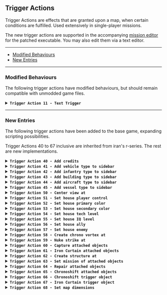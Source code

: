 ## Trigger Actions

Trigger Actions are effects that are granted upon a map, when certain conditions are fulfilled. Used extensively in single-player missions.

The new trigger actions are supported in the accompanying [mission editor](https://github.com/nguoiyoujie/Red-Alert-Mission-Editor) for the patched executable. You may also edit them via a text editor.

-------

 - [Modified Behaviours](#modified-behaviours)
 - [New Entries](#new-entries) 

-------

### Modified Behaviours

The following trigger actions have modified behaviours, but should remain compatible with unmodded game files.

<details>
  <summary><b><code>Trigger Action 11 - Text Trigger</code></b></summary>

```
Parameter 2: COLOR (ID)
Parameter 3: MESSAGE (ID)
```
Displays the text MESSAGE string, using COLOR pattette (0 = GOLD, 1 = LTBLUE, 2 = RED, 3 = GREEN, 4 = ORANGE, 5 = BLUE, 6 = GREY, 7 = BROWN), defaults to GREEN.

Originally, the color is fixed to the green color. Now, other colors (akin to multiplayer text colors) are supported. Using colors beyond 7 is not supported.

</details>

-------

### New Entries

The following trigger actions have been added to the base game, expanding scripting possibilities.

Trigger Actions 40 to 67 inclusive are inherited from iran's r-series. The rest are new implementations.

<details>
  <summary><b><code>Trigger Action 40 - Add credits</code></b></summary>

```
Parameter 1: HOUSE (ID)
Parameter 2: CREDITS (INTEGER)
```
Adds specified amount of CREDITS to the specified HOUSE. Negative amounts subtract instead.

</details>

<details>
  <summary><b><code>Trigger Action 41 - Add vehicle type to sidebar</code></b></summary>

```
Parameter 1: UNITTYPE (ID)
```
Adds UNITTYPE to the trigger house's sidebar, bypassing prerequisite checks.

Note that losing the factories, then building a new one, will not re-add the icon to the sidebar. 

</details>

<details>
  <summary><b><code>Trigger Action 42 - Add infantry type to sidebar</code></b></summary>

```
Parameter 1: INFANTRYTYPE (ID)
```
Adds INFANTRYTYPE to the trigger house's sidebar, bypassing prerequisite checks.

Note that losing the factories, then building a new one, will not re-add the icon to the sidebar. 

</details>

<details>
  <summary><b><code>Trigger Action 43 - Add building type to sidebar</code></b></summary>

```
Parameter 1: BUILDINGTYPE (ID)
```
Adds BUILDINGTYPE to the trigger house's sidebar, bypassing prerequisite checks.

Note that losing the factories, then building a new one, will not re-add the icon to the sidebar. 

</details>

<details>
  <summary><b><code>Trigger Action 44 - Add aircraft type to sidebar</code></b></summary>

```
Parameter 1: AIRCRAFTTYPE (ID)
```
Adds AIRCRAFTTYPE to the trigger house's sidebar, bypassing prerequisite checks.

Note that losing the factories, then building a new one, will not re-add the icon to the sidebar.
 
</details>

<details>
  <summary><b><code>Trigger Action 45 - Add vessel type to sidebar</code></b></summary>

```
Parameter 1: VESSELTYPE (ID)
```
Adds VESSELTYPE to the trigger house's sidebar, bypassing prerequisite checks.

Note that losing the factories, then building a new one, will not re-add the icon to the sidebar. 

</details>

<details>
  <summary><b><code>Trigger Action 50 - Center view at</code></b></summary>

```
Parameter 1: WAYPOINT (ID)
```
Centers the trigger house's viewport around the specified waypoint

</details>

<details>
  <summary><b><code>Trigger Action 51 - Set house player control</code></b></summary>

```
Parameter 1: HOUSE (ID)
Parameter 2: TOGGLE (0 or 1)
```
Sets player control for a HOUSE. Use 1 to enable player control, 0 to disable

</details>

<details>
  <summary><b><code>Trigger Action 52 - Set house primary color</code></b></summary>

```
Parameter 1: HOUSE (ID)
Parameter 2: COLOR (ID)
```
Sets primary house COLOR for a HOUSE.

</details>

<details>
  <summary><b><code>Trigger Action 53 - Set house secondary color</code></b></summary>

```
Parameter 1: HOUSE (ID)
Parameter 2: COLOR (ID)
```
Sets secondary house COLOR for a HOUSE. The secondary color is used by the house's buildings, MCV and harvester. This is generally used in C&C for Nod.

</details>

<details>
  <summary><b><code>Trigger Action 54 - Set house tech level</code></b></summary>

```
Parameter 1: HOUSE (ID)
Parameter 2: TECHLEVEL (INTEGER)
```
Sets the TECHLEVEL for a HOUSE

</details>

<details>
  <summary><b><code>Trigger Action 55 - Set house IQ level</code></b></summary>

```
Parameter 1: HOUSE (ID)
Parameter 2: IQ (INTEGER)
```
Sets the IQ level for a HOUSE

</details>

<details>
  <summary><b><code>Trigger Action 56 - Set house ally</code></b></summary>

```
Parameter 1: HOUSE (ID)
Parameter 2: TARGET_HOUSE (ID)
```
Forces one HOUSE to ally another TARGET_HOUSE. This works one way, so you may want to set two actions to ensure mutual alliance.

</details>

<details>
  <summary><b><code>Trigger Action 57 - Set house enemy</code></b></summary>

```
Parameter 1: HOUSE (ID)
Parameter 2: TARGET_HOUSE (ID)
```
Forces one HOUSE to unally another TARGET_HOUSE. This works one way, so you may want to set two actions to ensure mutual enemity.

</details>

<details>
  <summary><b><code>Trigger Action 58 - Create chrono vortex at</code></b></summary>

```
Parameter 1: WAYPOINT (ID)
```
Creates a Chrono Vortex at the specified WAYPOINT.

</details>

<details>
  <summary><b><code>Trigger Action 59 - Nuke strike at</code></b></summary>

```
Parameter 1: WAYPOINT (ID)
```
Drops a nuke at the specified WAYPOINT.

</details>

<details>
  <summary><b><code>Trigger Action 60 - Capture attached objects</code></b></summary>

```
Parameter 1: HOUSE (ID)
```
Sets the HOUSE for structures, units and infantry that this trigger is attached to. Capturing structures only work for `Capturable`=true structures, akin to an engineer capturing them.

</details>

<details>
  <summary><b><code>Trigger Action 61 - Iron Curtain attached objects</code></b></summary>

```
Parameter 1: DURATION (frames)
```
Applies the Iron Curtain effect on structures for a specified DURATION, units and infantry that this trigger is attached to. Use -1 for DURATION to use the default Iron Curtain setting, otherwise the DURATION represents the number of frames the effect lasts.

</details>

<details>
  <summary><b><code>Trigger Action 62 - Create structure at</code></b></summary>

```
Parameter 1: BUILDINGTYPE (ID)
Parameter 2: WAYPOINT (ID)
Parameter 3: HOUSE (ID)
```
Creates a STRUCTURE for a HOUSE at a WAYPOINT. This mimics the building placement process, so if the terrain is blocked, the structure will not be created

</details>

<details>
  <summary><b><code>Trigger Action 63 - Set mission of attached objects</code></b></summary>

```
Parameter 1: MISSIONTYPE (ID)
```
Sets the mission of attached objects. Only certain missions have a real effect.

</details>

<details>
  <summary><b><code>Trigger Action 64 - Repair attached objects</code></b></summary>

```
No parameters
```
Toggles the repair on buildings. Only has an effect on buildings.

</details>

<details>
  <summary><b><code>Trigger Action 65 - Chronoshift attached objects</code></b></summary>

```
Parameter 1: WAYPOINT (ID)
```
Chronoshifts the attached objects to a WAYPOINT.

</details>

<details>
  <summary><b><code>Trigger Action 66 - Chronoshift trigger object</code></b></summary>

```
Parameter 1: WAYPOINT (ID)
```
Chronoshifts the activating object to a WAYPOINT.

</details>

<details>
  <summary><b><code>Trigger Action 67 - Iron Curtain trigger object</code></b></summary>

```
Parameter 1: DURATION (frames)
```
Iron Curtains the activating object for a specified DURATION. The DURATION represents the number of frames the effect lasts.

</details>

<details>
  <summary><b><code>Trigger Action 68 - Set map dimensions</code></b></summary>

```
Parameter 1: CELL (INTEGER)
Parameter 2: WIDTH (INTEGER)
Parameter 3: HEIGHT (INTEGER)
```
Sets new dimensions for the playable bounds of the map. CELL deterimines the top-left corner, and WIDTH / HEIGHT determines the dimensions.

The CELL number is essentially `128 * Y + X`. Some map editors may be able to provide the cell number of a cell location.

The map does not yet rescroll after setting the new dimensions. It is possible for the map to reveal features outside the playable bounds due to changing dimensions. This behavior may change in the future.

</details>